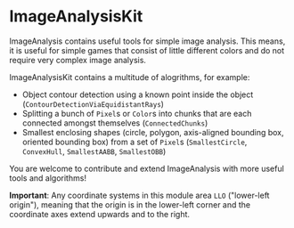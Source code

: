 # ImageAnalysisKit

ImageAnalysis contains useful tools for simple image analysis. This means, it is useful for simple games that consist of little different colors and do not require very complex image analysis.

ImageAnalysisKit contains a multitude of alogrithms, for example:

- Object contour detection using a known point inside the object (`ContourDetectionViaEquidistantRays`)
- Splitting a bunch of `Pixel`s or `Color`s into chunks that are each connected amongst themselves (`ConnectedChunks`)
- Smallest enclosing shapes (circle, polygon, axis-aligned bounding box, oriented bounding box) from a set of `Pixel`s (`SmallestCircle`, `ConvexHull`, `SmallestAABB`, `SmallestOBB`)

You are welcome to contribute and extend ImageAnalysis with more useful tools and algorithms!

**Important**: Any coordinate systems in this module area `LLO` ("lower-left origin"), meaning that the origin is in the lower-left corner and the coordinate axes extend upwards and to the right.
